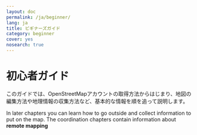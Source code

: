 ```yaml
---
layout: doc
permalink: /ja/beginner/
lang: ja
title: ビギナーズガイド
category: beginner
cover: yes
nosearch: true
---
```


初心者ガイド
================

このガイドでは、OpenStreetMapアカウントの取得方法からはじまり、地図の編集方法や地理情報の収集方法など、基本的な情報を順を追って説明します。

In later chapters you can learn how to go outside and collect information to put on the map. The coordination chapters contain information about **remote mapping**

